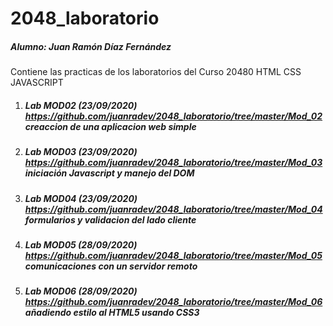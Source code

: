 # 2048_laboratorio

##### Alumno: Juan Ramón Díaz Fernández
Contiene las practicas de los laboratorios del Curso 20480 HTML CSS JAVASCRIPT


1. ##### Lab MOD02 (23/09/2020) https://github.com/juanradev/2048_laboratorio/tree/master/Mod_02    _creaccion de una aplicacion web simple_
2. ##### Lab MOD03 (23/09/2020) https://github.com/juanradev/2048_laboratorio/tree/master/Mod_03 _iniciación Javascript y manejo del DOM_
3. ##### Lab MOD04 (23/09/2020) https://github.com/juanradev/2048_laboratorio/tree/master/Mod_04 _formularios y validacion del lado cliente_
4. ##### Lab MOD05 (28/09/2020) https://github.com/juanradev/2048_laboratorio/tree/master/Mod_05 _comunicaciones con un servidor remoto_
5. ##### Lab MOD06 (28/09/2020) https://github.com/juanradev/2048_laboratorio/tree/master/Mod_06 _añadiendo estilo al HTML5 usando CSS3_


